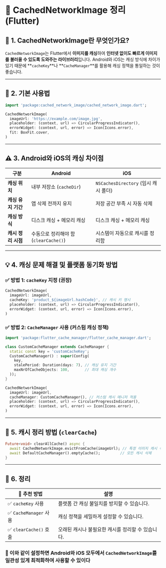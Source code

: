 # 📂 CachedNetworkImage 정리 (Flutter)

## 📝 **1. CachedNetworkImage란 무엇인가요?**
`CachedNetworkImage`는 Flutter에서 **이미지를 캐싱**하여 **인터넷 없이도 빠르게 이미지를 불러올 수 있도록 도와주는 라이브러리**입니다. Android와 iOS는 캐싱 방식에 차이가 있기 때문에 **`cacheKey`**나 **`CacheManager`**를 활용해 캐싱 정책을 통일하는 것이 좋습니다.

---

## 🚀 **2. 기본 사용법**
```dart
import 'package:cached_network_image/cached_network_image.dart';

CachedNetworkImage(
  imageUrl: 'https://example.com/image.jpg',
  placeholder: (context, url) => CircularProgressIndicator(),
  errorWidget: (context, url, error) => Icon(Icons.error),
  fit: BoxFit.cover,
)
```

---

## ⚠️ **3. Android와 iOS의 캐싱 차이점**
| 구분                | Android                                    | iOS                                      |
|--------------------|-----------------------------------------|-----------------------------------------|
| **캐싱 위치**         | 내부 저장소 (`cacheDir`)                 | `NSCachesDirectory` (임시 캐시 폴더)   |
| **캐싱 유지 기간**     | 앱 삭제 전까지 유지                     | 저장 공간 부족 시 자동 삭제             |
| **캐싱 방식**         | 디스크 캐싱 + 메모리 캐싱                | 디스크 캐싱 + 메모리 캐싱                |
| **캐시 정리 시점**     | 수동으로 정리해야 함 (`clearCache()`)   | 시스템이 자동으로 캐시를 정리함        |

---

## 💡 **4. 캐싱 문제 해결 및 플랫폼 동기화 방법**
### ✅ **방법 1: `cacheKey` 지정 (권장)**
```dart
CachedNetworkImage(
  imageUrl: imageUrl,
  cacheKey: 'product_${imageUrl.hashCode}', // 캐시 키 명시
  placeholder: (context, url) => CircularProgressIndicator(),
  errorWidget: (context, url, error) => Icon(Icons.error),
)
```

### ✅ **방법 2: `CacheManager` 사용 (커스텀 캐싱 정책)**
```dart
import 'package:flutter_cache_manager/flutter_cache_manager.dart';

class CustomCacheManager extends CacheManager {
  static const key = 'customCacheKey';
  CustomCacheManager() : super(Config(
    key,
    stalePeriod: Duration(days: 7), // 캐싱 유지 기간
    maxNrOfCacheObjects: 100,       // 최대 캐싱 개수
  ));
}
```
```dart
CachedNetworkImage(
  imageUrl: imageUrl,
  cacheManager: CustomCacheManager(), // 커스텀 캐시 매니저 적용
  placeholder: (context, url) => CircularProgressIndicator(),
  errorWidget: (context, url, error) => Icon(Icons.error),
)
```

---

## 🧹 **5. 캐시 정리 방법 (`clearCache`)**
```dart
Future<void> clearAllCache() async {
  await CachedNetworkImage.evictFromCache(imageUrl); // 특정 이미지 캐시 삭제
  await DefaultCacheManager().emptyCache();         // 모든 캐시 삭제
}
```

---

## 📝 **6. 정리**
| 🚀 추천 방법                | 설명                                    |
|------------------------|---------------------------------------|
| ✅ `cacheKey` 사용       | 플랫폼 간 캐싱 불일치를 방지할 수 있습니다. |
| ✅ `CacheManager` 사용   | 캐싱 정책을 세밀하게 설정할 수 있습니다.  |
| ✅ `clearCache()` 호출   | 오래된 캐시나 불필요한 캐시를 정리할 수 있습니다. |

### 💯 이와 같이 설정하면 Android와 iOS 모두에서 `CachedNetworkImage`를 **일관성 있게** 최적화하여 사용할 수 있이다
